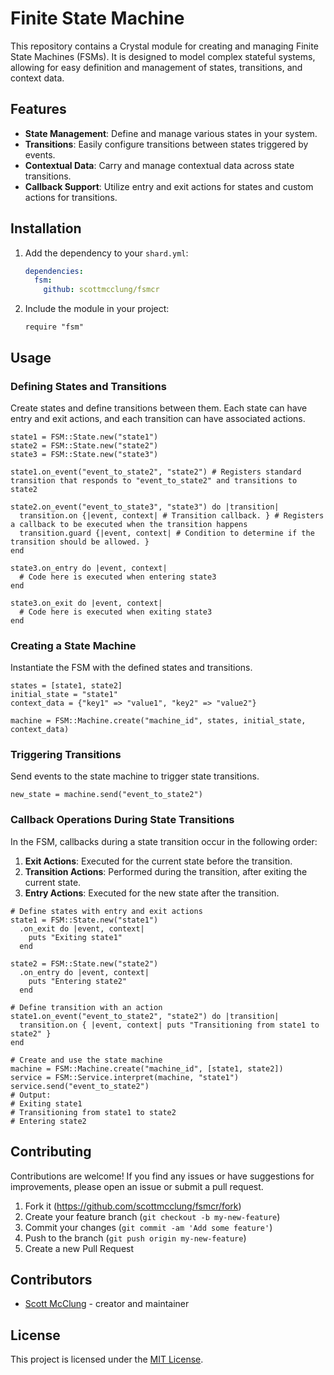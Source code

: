 # Finite State Machine

This repository contains a Crystal module for creating and managing Finite State Machines (FSMs). It is designed to model complex stateful systems, allowing for easy definition and management of states, transitions, and context data.

## Features

- **State Management**: Define and manage various states in your system.
- **Transitions**: Easily configure transitions between states triggered by events.
- **Contextual Data**: Carry and manage contextual data across state transitions.
- **Callback Support**: Utilize entry and exit actions for states and custom actions for transitions.

## Installation

1. Add the dependency to your `shard.yml`:

   ```yaml
   dependencies:
     fsm:
       github: scottmcclung/fsmcr
   ```

2. Include the module in your project:

   ```crystal
   require "fsm"
   ```

## Usage

### Defining States and Transitions

Create states and define transitions between them. Each state can have entry and exit actions, and each transition can have associated actions.

```crystal
state1 = FSM::State.new("state1")
state2 = FSM::State.new("state2")
state3 = FSM::State.new("state3")

state1.on_event("event_to_state2", "state2") # Registers standard transition that responds to "event_to_state2" and transitions to state2

state2.on_event("event_to_state3", "state3") do |transition|
  transition.on {|event, context| # Transition callback. } # Registers a callback to be executed when the transition happens
  transition.guard {|event, context| # Condition to determine if the transition should be allowed. } 
end

state3.on_entry do |event, context|
  # Code here is executed when entering state3
end

state3.on_exit do |event, context|
  # Code here is executed when exiting state3
end
```

### Creating a State Machine

Instantiate the FSM with the defined states and transitions.

```crystal
states = [state1, state2]
initial_state = "state1"
context_data = {"key1" => "value1", "key2" => "value2"}

machine = FSM::Machine.create("machine_id", states, initial_state, context_data)
```

### Triggering Transitions

Send events to the state machine to trigger state transitions.

```crystal
new_state = machine.send("event_to_state2")
```

### Callback Operations During State Transitions

In the FSM, callbacks during a state transition occur in the following order:

1. **Exit Actions**: Executed for the current state before the transition.
2. **Transition Actions**: Performed during the transition, after exiting the current state.
3. **Entry Actions**: Executed for the new state after the transition.

```crystal
# Define states with entry and exit actions
state1 = FSM::State.new("state1")
  .on_exit do |event, context|
    puts "Exiting state1"
  end

state2 = FSM::State.new("state2")
  .on_entry do |event, context|
    puts "Entering state2"
  end

# Define transition with an action
state1.on_event("event_to_state2", "state2") do |transition|
  transition.on { |event, context| puts "Transitioning from state1 to state2" }
end

# Create and use the state machine
machine = FSM::Machine.create("machine_id", [state1, state2])
service = FSM::Service.interpret(machine, "state1")
service.send("event_to_state2")
# Output:
# Exiting state1
# Transitioning from state1 to state2
# Entering state2
```


## Contributing

Contributions are welcome! If you find any issues or have suggestions for improvements, please open an issue or submit a pull request.

1. Fork it (<https://github.com/scottmcclung/fsmcr/fork>)
2. Create your feature branch (`git checkout -b my-new-feature`)
3. Commit your changes (`git commit -am 'Add some feature'`)
4. Push to the branch (`git push origin my-new-feature`)
5. Create a new Pull Request

## Contributors

- [Scott McClung](https://github.com/scottmcclung) - creator and maintainer

## License

This project is licensed under the [MIT License](LICENSE).
